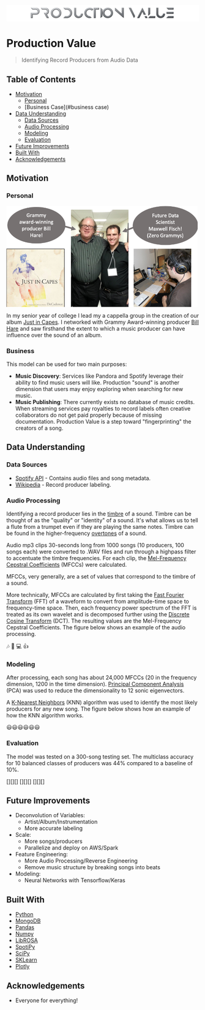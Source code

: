 <img src="images/production_value_logo.png" align="center" />

# Production Value
> Identifying Record Producers from Audio Data

## Table of Contents

* [Motivation](#motivation)
  * [Personal](#personal)
  * [Business Case](#business case)
* [Data Understanding](#data-understanding)
  * [Data Sources](#data-sources)
  * [Audio Processing](#audio-processing)
  * [Modeling](#modeling)
  * [Evaluation](#evaluation)
* [Future Improvements](#future-improvements)
* [Built With](#built-with)
* [Acknowledgements](#acknowledgements)


## Motivation

### Personal

<img src="images/bill_hare.png" align="center" width = "500" />

In my senior year of college I lead my a cappella group in the creation of our album [Just in Capes](link). I networked with Grammy Award-winning producer [Bill Hare](link) and saw firsthand the extent to which a music producer can have influence over the sound of an album.

### Business

This model can be used for two main purposes:
* **Music Discovery**: Services like Pandora and Spotify leverage their ability to find music users will like. Production "sound" is another dimension that users may enjoy exploring when searching for new music.
* **Music Publishing**: There currently exists no database of music credits. When streaming services pay royalties to record labels often creative collaborators do not get paid properly because of missing documentation. Production Value is a step toward "fingerprinting" the creators of a song.

## Data Understanding

### Data Sources

* [Spotify API](link) - Contains audio files and song metadata.
* [Wikipedia](wikipedia.org) - Record producer labeling.

### Audio Processing

Identifying a record producer lies in the [timbre](wikilink) of a sound. Timbre can be thought of as the "quality" or "identity" of a sound. It's what allows us to tell a flute from a trumpet even if they are playing the same notes. Timbre can be found in the higher-frequency [overtones](wikilink) of a sound.

Audio mp3 clips 30-seconds long from 1000 songs (10 producers, 100 songs each) were converted to .WAV files and run through a highpass filter to accentuate the timbre frequencies. For each clip, the [Mel-Frequency Cepstral Coefficients](wikilink) (MFCCs) were calculated.

MFCCs, very generally, are a set of values that correspond to the timbre of a sound.

More technically, MFCCs are calculated by first taking the [Fast Fourier Transform](wikilink) (FFT) of a waveform to convert from amplitude-time space to frequency-time space. Then, each frequency power spectrum of the FFT is treated as its own wavelet and is decomposed further using the [Discrete Cosine Transform](wikilink) (DCT). The resulting values are the Mel-Frequency Cepstral Coefficients. The figure below shows an example of the audio processing.

:notes: :musical_note: :computer: :+1:

### Modeling

After processing, each song has about 24,000 MFCCs (20 in the frequency dimension, 1200 in the time dimension). [Principal Component Analysis](wikilink) (PCA) was used to reduce the dimensionality to 12 sonic eigenvectors.

A [K-Nearest Neighbors](wikilink) (KNN) algorithm was used to identify the most likely producers for any new song. The figure below shows how an example of how the KNN algorithm works.

:smiley::smiley::smiley::smiley::smiley::smiley:

### Evaluation

The model was tested on a 300-song testing set. The multiclass accuracy for 10 balanced classes of producers was 44% compared to a baseline of 10%.

[][][]
[][][]
[][][]

## Future Improvements
* Deconvolution of Variables:
  * Artist/Album/Instrumentation
  * More accurate labeling
* Scale:
  * More songs/producers
  * Parallelize and deploy on AWS/Spark
* Feature Engineering:
  * More Audio Processing/Reverse Engineering
  * Remove music structure by breaking songs into beats
* Modeling:
  * Neural Networks with Tensorflow/Keras


## Built With

* [Python](link)
* [MongoDB](link)
* [Pandas](link)
* [Numpy](link)
* [LibROSA](link)
* [SpotiPy](link)
* [SciPy](link)
* [SKLearn](link)
* [Plotly](link)

## Acknowledgements

* Everyone for everything!









<!-- # Important data

## What do the fields mean?

Find the field descriptions at [https://labrosa.ee.columbia.edu/millionsong/pages/field-list]


From www.discogs.com:

  In the music industry, a record producer has many roles, among them controlling the recording sessions, coaching and guiding the musicians, organizing and scheduling production budget and resources, and supervising the recording, mixing and mastering processes. This has been a major function of producers since the inception of sound recording, but in the latter half of the 20th century producers have also taken on a wider entrepreneurial role.


Maybe I should use NME.com's 50 of the Greatest Producers Ever [https://www.nme.com/list/50-of-the-greatest-producers-ever-1353]


Also check out [https://en.wikipedia.org/wiki/Record_producer#Influential_record_producers]

And [https://en.wikipedia.org/wiki/Category:Record_producers]

Audio Analysis Description [https://developer.spotify.com/documentation/web-api/reference/tracks/get-audio-analysis/]

Audio Features [https://developer.spotify.com/documentation/web-api/reference/tracks/get-audio-features/]

Note: Audio Valence in Audio Features is "A measure from 0.0 to 1.0 describing the musical positiveness conveyed by a track. Tracks with high valence sound more positive (e.g. happy, cheerful, euphoric), while tracks with low valence sound more negative (e.g. sad, depressed, angry)."

Also, check out LibROSA [https://librosa.github.io/librosa/index.html] - Open source python audio analyzer.

### What is a Record Producer?

From www.discogs.com:

  >In the music industry, a record producer has many roles, among them controlling the recording sessions, coaching and guiding the musicians, organizing and scheduling production budget and resources, and supervising the recording, mixing and mastering processes. This has been a major function of producers since the inception of sound recording, but in the latter half of the 20th century producers have also taken on a wider entrepreneurial role.

### Why do this project?
[Insert my personal story here]

# Problem Statement

**Music Discovery:**
  >Reasons, reasons, reasons.

**Music Attribution in Publishing:**
  >More, more reasons.


 -->
